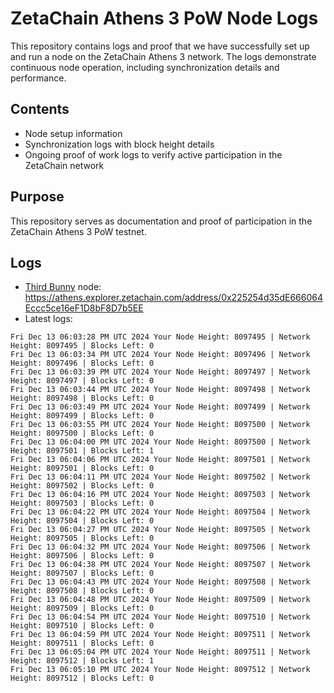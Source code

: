 # ZetaChain Athens 3 PoW Node Logs
This repository contains logs and proof that we have successfully set up and run a node on the ZetaChain Athens 3 network. The logs demonstrate continuous node operation, including synchronization details and performance.

## Contents
- Node setup information
- Synchronization logs with block height details
- Ongoing proof of work logs to verify active participation in the ZetaChain network

## Purpose
This repository serves as documentation and proof of participation in the ZetaChain Athens 3 PoW testnet.

## Logs

- [Third Bunny](https://thirdbunny.xyz/) node: https://athens.explorer.zetachain.com/address/0x225254d35dE666064Eccc5ce16eF1D8bF8D7b5EE
- Latest logs:
```
Fri Dec 13 06:03:28 PM UTC 2024 Your Node Height: 8097495 | Network Height: 8097495 | Blocks Left: 0
Fri Dec 13 06:03:34 PM UTC 2024 Your Node Height: 8097496 | Network Height: 8097496 | Blocks Left: 0
Fri Dec 13 06:03:39 PM UTC 2024 Your Node Height: 8097497 | Network Height: 8097497 | Blocks Left: 0
Fri Dec 13 06:03:44 PM UTC 2024 Your Node Height: 8097498 | Network Height: 8097498 | Blocks Left: 0
Fri Dec 13 06:03:49 PM UTC 2024 Your Node Height: 8097499 | Network Height: 8097499 | Blocks Left: 0
Fri Dec 13 06:03:55 PM UTC 2024 Your Node Height: 8097500 | Network Height: 8097500 | Blocks Left: 0
Fri Dec 13 06:04:00 PM UTC 2024 Your Node Height: 8097500 | Network Height: 8097501 | Blocks Left: 1
Fri Dec 13 06:04:06 PM UTC 2024 Your Node Height: 8097501 | Network Height: 8097501 | Blocks Left: 0
Fri Dec 13 06:04:11 PM UTC 2024 Your Node Height: 8097502 | Network Height: 8097502 | Blocks Left: 0
Fri Dec 13 06:04:16 PM UTC 2024 Your Node Height: 8097503 | Network Height: 8097503 | Blocks Left: 0
Fri Dec 13 06:04:22 PM UTC 2024 Your Node Height: 8097504 | Network Height: 8097504 | Blocks Left: 0
Fri Dec 13 06:04:27 PM UTC 2024 Your Node Height: 8097505 | Network Height: 8097505 | Blocks Left: 0
Fri Dec 13 06:04:32 PM UTC 2024 Your Node Height: 8097506 | Network Height: 8097506 | Blocks Left: 0
Fri Dec 13 06:04:38 PM UTC 2024 Your Node Height: 8097507 | Network Height: 8097507 | Blocks Left: 0
Fri Dec 13 06:04:43 PM UTC 2024 Your Node Height: 8097508 | Network Height: 8097508 | Blocks Left: 0
Fri Dec 13 06:04:48 PM UTC 2024 Your Node Height: 8097509 | Network Height: 8097509 | Blocks Left: 0
Fri Dec 13 06:04:54 PM UTC 2024 Your Node Height: 8097510 | Network Height: 8097510 | Blocks Left: 0
Fri Dec 13 06:04:59 PM UTC 2024 Your Node Height: 8097511 | Network Height: 8097511 | Blocks Left: 0
Fri Dec 13 06:05:04 PM UTC 2024 Your Node Height: 8097511 | Network Height: 8097512 | Blocks Left: 1
Fri Dec 13 06:05:10 PM UTC 2024 Your Node Height: 8097512 | Network Height: 8097512 | Blocks Left: 0
```
